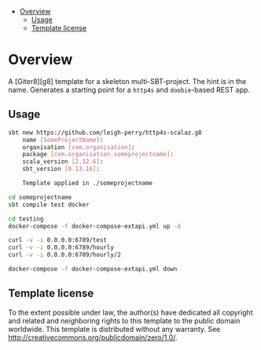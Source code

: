 <!-- MarkdownTOC depth="4" autolink="true" bracket="round" -->

- [Overview](#overview)
    - [Usage](#usage)
    - [Template license](#template-license)

<!-- /MarkdownTOC -->

# Overview

A [Giter8][g8] template for a skeleton multi-SBT-project. The hint is in the name. 
Generates a starting point for a `http4s` and `doobie`-based REST app.

## Usage

```bash
sbt new https://github.com/leigh-perry/http4s-scalaz.g8
    name [SomeProjectName]:
    organisation [com.organisation]:
    package [com.organisation.someprojectname]:
    scala_version [2.12.6]:
    sbt_version [0.13.16]:

    Template applied in ./someprojectname

cd someprojectname
sbt compile test docker

cd testing
docker-compose -f docker-compose-extapi.yml up -d

curl -v -i 0.0.0.0:6789/test
curl -v -i 0.0.0.0:6789/hourly
curl -v -i 0.0.0.0:6789/hourly/2

docker-compose -f docker-compose-extapi.yml down
```

## Template license

To the extent possible under law, the author(s) have dedicated all copyright and related
and neighboring rights to this template to the public domain worldwide.
This template is distributed without any warranty. See <http://creativecommons.org/publicdomain/zero/1.0/>.
